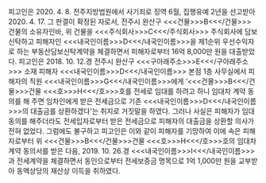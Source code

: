 피고인은 2020. 4. 8. 전주지방법원에서 사기죄로 징역 6월, 집행유예 2년을 선고받아 2020. 4. 17. 그 판결이 확정된 자로서, 전주시 완산구 <<<건물>>>B<<</건물>>> 건물의 소유자인바, 위 건물을 <<<주식회사>>>C<<</주식회사>>> 주식회사에 담보신탁하고 피해자인 <<<내국인이름>>>D<<</내국인이름>>>을 제1순위 우선수익자로 하는 부동산담보신탁계약을 체결하면서 피해자로부터 16억 8,000만 원을 대출받았다.
피고인은 2018. 10. 12.경 전주시 완산구 <<<구아래주소>>>E<<</구아래주소>>> 소재 피해자 <<<내국인이름>>>D<<</내국인이름>>> 본점 1층 사무실에서 피해자의 직원 <<<내국인이름>>>G<<</내국인이름>>>에게 ‘<<<건물>>>B<<</건물>>>건물 <<<호>>>H<<</호>>>호를 전세로 임대를 하려고 하니 임대차 계약 동의를 해 주면 임차인에게 받은 전세금으로 기존 <<<내국인이름>>>D<<</내국인이름>>>의 대출금를 상환하겠다'는 취지로 거짓말을 하였다.
그러나 사실은 피해자가 임대 동의를 해주더라도 전세입자로부터 받은 전세금으로 피해자의 대출금을 상환할 의사가 전혀 없었다.
그럼에도 불구하고 피고인은 이와 같이 피해자를 기망하여 이에 속은 피해자로부터 위 <<<건물>>>B<<</건물>>>건물 <<<호>>>H<<</호>>>호의 임대차 계약 동의서를 받은 다음, 2019. 10. 26.경 <<<내국인이름>>>I<<</내국인이름>>> 과 전세계약을 체결하면서 동인으로부터 전세보증금 명목으로 1억 1,000만 원을 교부받아 동액상당의 재산상 이득을 취하였다.